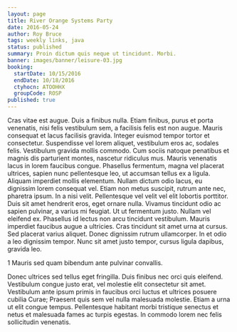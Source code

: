 ```yaml
---
layout: page
title: River Orange Systems Party
date: 2016-05-24
author: Roy Bruce
tags: weekly links, java
status: published
summary: Proin dictum quis neque ut tincidunt. Morbi.
banner: images/banner/leisure-03.jpg
booking:
  startDate: 10/15/2016
  endDate: 10/18/2016
  ctyhocn: ATOOHHX
  groupCode: ROSP
published: true
---
```

Cras vitae est augue. Duis a finibus nulla. Etiam finibus, purus et porta venenatis, nisi felis vestibulum sem, a facilisis felis est non augue. Mauris consequat et lacus facilisis gravida. Integer euismod tempor tortor et consectetur. Suspendisse vel lorem aliquet, vestibulum eros ac, sodales felis. Vestibulum gravida mollis commodo. Cum sociis natoque penatibus et magnis dis parturient montes, nascetur ridiculus mus. Mauris venenatis lacus in lorem faucibus congue. Phasellus fermentum, magna vel placerat ultrices, sapien nunc pellentesque leo, ut accumsan tellus ex a ligula. Aliquam imperdiet mollis elementum. Nullam dictum odio lacus, eu dignissim lorem consequat vel.
Etiam non metus suscipit, rutrum ante nec, pharetra ipsum. In a nisi velit. Pellentesque vel velit vel elit lobortis porttitor. Duis sit amet hendrerit eros, eget ornare nulla. Vivamus tincidunt odio ac sapien pulvinar, a varius mi feugiat. Ut ut fermentum justo. Nullam vel eleifend ex. Phasellus id lectus non arcu tincidunt vestibulum. Mauris imperdiet faucibus augue a ultricies. Cras tincidunt sit amet urna at cursus. Sed placerat varius aliquet. Donec dignissim rutrum ullamcorper. In et odio a leo dignissim tempor. Nunc sit amet justo tempor, cursus ligula dapibus, gravida leo.

1 Mauris sed quam bibendum ante pulvinar convallis.

Donec ultrices sed tellus eget fringilla. Duis finibus nec orci quis eleifend. Vestibulum congue justo erat, vel molestie elit consectetur sit amet. Vestibulum ante ipsum primis in faucibus orci luctus et ultrices posuere cubilia Curae; Praesent quis sem vel nulla malesuada molestie. Etiam a urna ut elit congue tempus. Pellentesque habitant morbi tristique senectus et netus et malesuada fames ac turpis egestas. In commodo lorem nec felis sollicitudin venenatis.
